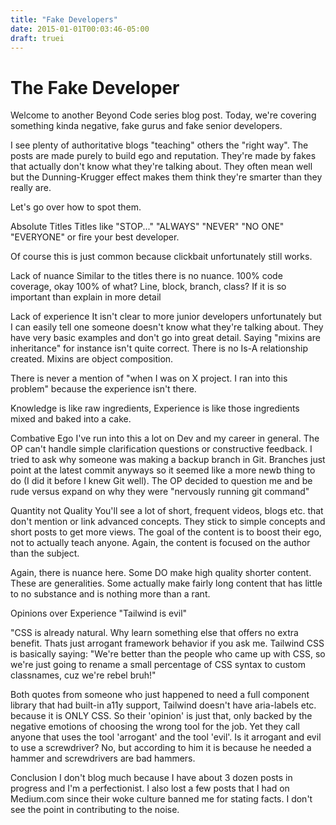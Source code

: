 ```yaml
---
title: "Fake Developers"
date: 2015-01-01T00:03:46-05:00
draft: truei
---
```


# The Fake Developer

Welcome to another Beyond Code series blog post. Today, we're covering something kinda negative, fake gurus and fake senior developers.

I see plenty of authoritative blogs "teaching" others the "right way". The posts are made purely to build ego and reputation. They're made by fakes that actually don't know what they're talking about. They often mean well but the Dunning-Krugger effect makes them think they're smarter than they really are.

Let's go over how to spot them.

Absolute Titles
Titles like "STOP..." "ALWAYS" "NEVER" "NO ONE" "EVERYONE" or fire your best developer.

Of course this is just common because clickbait unfortunately still works.

Lack of nuance
Similar to the titles there is no nuance. 100% code coverage, okay 100% of what? Line, block, branch, class? If it is so important than explain in more detail

Lack of experience
It isn't clear to more junior developers unfortunately but I can easily tell one someone doesn't know what they're talking about. They have very basic examples and don't go into great detail. Saying "mixins are inheritance" for instance isn't quite correct. There is no Is-A relationship created. Mixins are object composition.

There is never a mention of "when I was on X project. I ran into this problem" because the experience isn't there.

Knowledge is like raw ingredients, Experience is like those ingredients mixed and baked into a cake.

Combative Ego
I've run into this a lot on Dev and my career in general. The OP can't handle simple clarification questions or constructive feedback. I tried to ask why someone was making a backup branch in Git. Branches just point at the latest commit anyways so it seemed like a more newb thing to do (I did it before I knew Git well). The OP decided to question me and be rude versus expand on why they were "nervously running git command"

Quantity not Quality
You'll see a lot of short, frequent videos, blogs etc. that don't mention or link advanced concepts. They stick to simple concepts and short posts to get more views. The goal of the content is to boost their ego, not to actually teach anyone. Again, the content is focused on the author than the subject.

Again, there is nuance here. Some DO make high quality shorter content. These are generalities. Some actually make fairly long content that has little to no substance and is nothing more than a rant.

Opinions over Experience
"Tailwind is evil"

"CSS is already natural. Why learn something else that offers no extra benefit. Thats just arrogant framework behavior if you ask me. Tailwind CSS is basically saying: "We're better than the people who came up with CSS, so we're just going to rename a small percentage of CSS syntax to custom classnames, cuz we're rebel bruh!"

Both quotes from someone who just happened to need a full component library that had built-in a11y support, Tailwind doesn't have aria-labels etc. because it is ONLY CSS. So their 'opinion' is just that, only backed by the negative emotions of choosing the wrong tool for the job. Yet they call anyone that uses the tool 'arrogant' and the tool 'evil'. Is it arrogant and evil to use a screwdriver? No, but according to him it is because he needed a hammer and screwdrivers are bad hammers.

Conclusion
I don't blog much because I have about 3 dozen posts in progress and I'm a perfectionist. I also lost a few posts that I had on Medium.com since their woke culture banned me for stating facts. I don't see the point in contributing to the noise.
